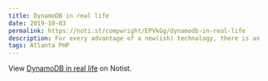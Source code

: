 ```yaml
---
title: DynamoDB in real life
date: 2019-10-03
permalink: https://noti.st/compwright/EPVkGg/dynamodb-in-real-life
description: For every advantage of a new(ish) technology, there is an equal and opposite disadvantage. AWS DynamoDB is no exception. Follow the triumphs and despairs of using this document store in a real-life project.
tags: Atlanta PHP
---
```


<p data-notist="compwright/EPVkGg">View <a href="https://noti.st/compwright/EPVkGg">DynamoDB in real life</a> on Notist.</p><script async src="https://on.notist.cloud/embed/002.js"></script>
